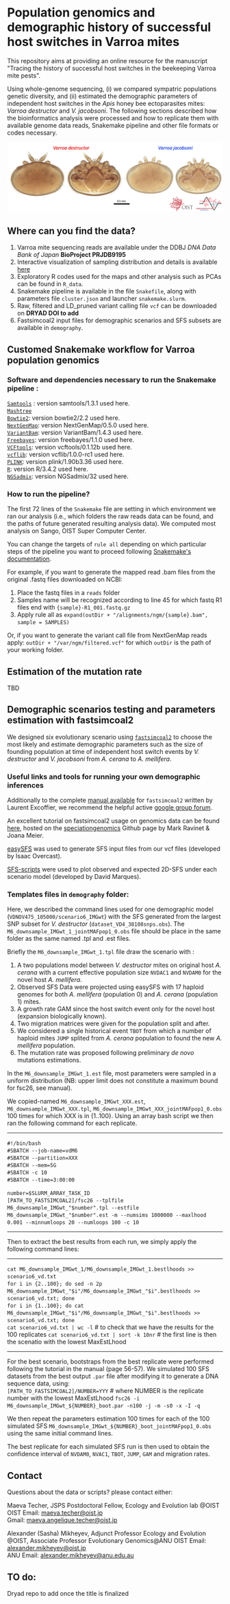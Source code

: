 # Population genomics and demographic history of successful host switches in Varroa mites

This repository aims at providing an online resource for the manuscript "Tracing the history of successful host switches in the beekeeping Varroa mite pests". 

Using whole-genome sequencing, (i) we compared sympatric populations genetic diversity, and (ii) estimated the demographic parameters of independent host switches in the _Apis_ honey bee ectoparasites mites: _Varroa destructor_ and _V. jacobsoni_. The following sections described how the bioinformatics analysis were processed and how to replicate them with available genome data reads, Snakemake pipeline and other file formats or codes necessary.

<img src="/images/Varroabanner.jpg" alt="Honey bee Varroa mites"/>

## Where can you find the data?

1. Varroa mite sequencing reads are available under the DDBJ _DNA Data Bank of Japan_ **BioProject PRJDB9195**  
2. Interactive visualization of sampling distribution and details is available [here](https://MaevaTecher.github.io/varroa-host-jump)  
3. Exploratory R codes used for the maps and other analysis such as PCAs can be found in `R_data`.
4. Snakemake pipeline is available in the file `Snakefile`, along with parameters file `cluster.json` and launcher `snakemake.slurm`.  
5. Raw, filtered and LD_pruned variant calling file `vcf` can be downloaded on **DRYAD DOI to add**  
6. Fastsimcoal2 input files for demographic scenarios and SFS subsets are available in `demography`.

## Customed Snakemake workflow for Varroa population genomics

### Software and dependencies necessary to run the Snakemake pipeline :  

[`Samtools`](http://www.htslib.org/) : version samtools/1.3.1 used here.  
[`Mashtree`](https://github.com/lskatz/mashtree)   
[`Bowtie2`](http://bowtie-bio.sourceforge.net/bowtie2/index.shtml): version bowtie2/2.2 used here.   
[`NextGenMap`](https://cibiv.github.io/NextGenMap/): version NextGenMap/0.5.0 used here.   
[`VariantBam`](https://github.com/broadinstitute/VariantBam): version VariantBam/1.4.3 used here.   
[`Freebayes`](https://github.com/ekg/freebayes): version freebayes/1.1.0 used here.  
[`VCFtools`](https://vcftools.github.io/index.html): version vcftools/0.1.12b used here.  
[`vcflib`](https://github.com/vcflib/vcflib): version vcflib/1.0.0-rc1 used here.  
[`PLINK`](https://www.cog-genomics.org/plink/): version plink/1.90b3.36 used here.  
[`R`](https://www.r-project.org/): version R/3.4.2 used here.  
[`NGSadmix`](http://www.popgen.dk/software/index.php/NgsAdmix): version NGSadmix/32 used here.  

### How to run the pipeline?  

The first 72 lines of the `Snakemake` file are setting in which environment we ran our analysis (i.e., which folders the raw reads data can be found, and the paths of future generated resulting analysis data). We computed most analysis on Sango, OIST Super Computer Center.

You can change the targets of `rule all` depending on which particular steps of the pipeline you want to proceed following [Snakemake's documentation](https://snakemake.readthedocs.io/en/v3.9.1/).   

For example, if you want to generate the mapped read .bam files from the original .fastq files downloaded on NCBI:  
1. Place the fastq files in a `reads` folder  
2. Samples name will be recognized according to line 45 for which fastq R1 files end with `{sample}-R1_001.fastq.gz`  
3. Apply rule all as `expand(outDir + "/alignments/ngm/{sample}.bam", sample = SAMPLES)`  

Or, if you want to generate the variant call file from NextGenMap reads apply:
`outDir + "/var/ngm/filtered.vcf"` for which `outDir` is the path of your working folder.


## Estimation of the mutation rate

TBD


## Demographic scenarios testing and parameters estimation with fastsimcoal2

We designed six evolutionary scenario using [`fastsimcoal2`](http://cmpg.unibe.ch/software/fastsimcoal2/) to choose the most likely and estimate demographic parameters such as the size of founding population at time of independent host switch events by _V. destructor_ and _V. jacobsoni_ from _A. cerana_ to _A. mellifera_.

### Useful links and tools for running your own demographic inferences

Additionally to the complete [manual available](http://cmpg.unibe.ch/software/fastsimcoal2/man/fastsimcoal26.pdf) for `fastsimcoal2` written by Laurent Excoffier, we recommend the helpful active [google group forum](https://groups.google.com/forum/?nomobile=true#!forum/fastsimcoal). 

An excellent tutorial on fastsimcoal2 usage on genomics data can be found [here](https://speciationgenomics.github.io/fastsimcoal2/), hosted on the [speciationgenomics](https://github.com/speciationgenomics) Github page by Mark Ravinet & Joana Meier. 

[easySFS](https://github.com/isaacovercast/easySFS) was used to generate SFS input files from our vcf files (developed by Isaac Overcast).

[SFS-scripts](https://github.com/marqueda/SFS-scripts) were used to plot observed and expected 2D-SFS under each scenario model (developed by David Marques).

### Templates files in `demography` folder:  

Here, we described the command lines used for one demographic model (`VDNOV475_105000/scenario6_IMGwt`) with the SFS generated from the largest SNP subset for _V. destructor_ (`dataset_VD4_38108snps.obs`). The `M6_downsample_IMGwt_1_jointMAFpop1_0.obs` file should be place in the same folder as the same named .tpl and .est files.

Briefly the `M6_downsample_IMGwt_1.tpl` file draw the scenario with :  
1. A two populations model between _V. destructor_ mites on original host _A. cerana_ with a current effective population size `NVDAC1` and `NVDAM0` for the novel host _A. mellifera_.
2. Observed SFS Data were projected using easySFS with 17 haploid genomes for both _A. mellifera_ (population 0) and _A. cerana_ (population 1) mites.
3. A growth rate GAM since the host switch event only for the novel host (expansion biologically known).
4. Two migration matrices were given for the population split and after.
5. We considered a single historical event `TBOT` from which a number of haploid mites `JUMP` splited from _A. cerana_ population to found the new _A. mellifera_ population.
6. The mutation rate was proposed following preliminary _de novo_ mutations estimations.  
  
In the `M6_downsample_IMGwt_1.est` file, most parameters were sampled in a uniform distribution (NB: upper limit does not constitute a maximum bound for fsc26, see manual).  
  
We copied-named `M6_downsample_IMGwt_XXX.est`, `M6_downsample_IMGwt_XXX.tpl`, `M6_downsample_IMGwt_XXX_jointMAFpop1_0.obs` 100 times for which XXX is in {1..100}. Using an array bash script we then ran the following command for each replicate.  

__________________________
`#!/bin/bash`  
`#SBATCH --job-name=vdM6`  
`#SBATCH --partition=XXX`  
`#SBATCH --mem=5G`  
`#SBATCH -c 10`  
`#SBATCH --time=3:00:00`  
  
`number=$SLURM_ARRAY_TASK_ID`  
`[PATH_TO_FASTSIMCOAL2]/fsc26 --tplfile M6_downsample_IMGwt_"$number".tpl --estfile M6_downsample_IMGwt_"$number".est -m --numsims 1000000 --maxlhood 0.001 --minnumloops 20 --numloops 100 -c 10`  
__________________________


Then to extract the best results from each run, we simply apply the following command lines:  
__________________________
`cat M6_downsample_IMGwt_1/M6_downsample_IMGwt_1.bestlhoods >> scenario6_vd.txt`  
`for i in {2..100}; do sed -n 2p M6_downsample_IMGwt_"$i"/M6_downsample_IMGwt_"$i".bestlhoods >> scenario6_vd.txt; done`  
`for i in {1..100}; do cat M6_downsample_IMGwt_"$i"/M6_downsample_IMGwt_"$i".bestlhoods >> scenario6_vd.txt; done`  
`cat scenario6_vd.txt | wc -l` # to check that we have the results for the 100 replicates 
`cat scenario6_vd.txt | sort -k 10nr` # the first line is then the scenatio with the lowest MaxEstLhood  
__________________________

For the best scenario, bootstraps from the best replicate were performed following the tutorial in the manual (page 56-57). We simulated 100 SFS datasets from the best output `.par` file after modifying it to generate a DNA sequence data, using:   
`[PATH_TO_FASTSIMCOAL2]/NUMBER=YYY` # where NUMBER is the replicate number with the lowest MaxEstLhood
`fsc26 -i M6_downsample_IMGwt_${NUMBER}_boot.par -n100 -j -m -s0 -x -I -q`

We then repeat the parameters estimation 100 times for each of the 100 simulated SFS `M6_downsample_IMGwt_${NUMBER}_boot_jointMAFpop1_0.obs` using the same initial command lines. 

The best replicate for each simulated SFS run is then used to obtain the confidence interval of `NVDAM0`, `NVAC1`, `TBOT`, `JUMP`, `GAM` and migration rates.


## Contact
Questions about the data or scripts? please contact either:  

Maeva Techer, JSPS Postdoctoral Fellow, Ecology and Evolution lab @OIST  
OIST Email: maeva.techer@oist.jp  
Gmail: maeva.angelique.techer@oist.jp  

Alexander (Sasha) Mikheyev, Adjunct Professor Ecology and Evolution @OIST, Associate Professor Evolutionary Genomics@ANU
OIST Email: alexander.mikheyev@oist.jp  
ANU Email: alexander.mikheyev@anu.edu.au 

## TO do:
Dryad repo to add once the title is finalized





